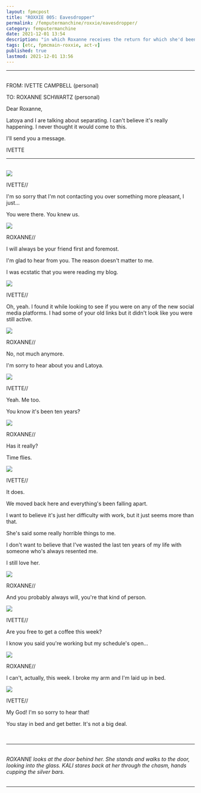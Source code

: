 ```yaml
---
layout: fpmcpost
title: "ROXXIE 005: Eavesdropper"
permalink: /femputermanchine/roxxie/eavesdropper/
category: femputermanchine
date: 2021-12-01 13:54
description: "in which Roxanne receives the return for which she'd been hoping"
tags: [etc, fpmcmain-roxxie, act-v]
published: true
lastmod: 2021-12-01 13:56
---
```

[//]: # ( 12/01/21  -added)

*****

<br>FROM: IVETTE CAMPBELL (personal)

TO: ROXANNE SCHWARTZ (personal)

Dear Roxanne,

Latoya and I are talking about separating. I can't believe it's really happening. I never thought it would come to this.

I'll send you a message.

IVETTE

*****
<br>
<div class="chat-box">
<img src="{{ site.url }}/assets/tb/ivette05.jpg" class="chat-portrait" />
<p class="ppl-sez">IVETTE//</p>
<p class="ppl-sez">I'm so sorry that I'm not contacting you over something more pleasant, I just...</p>
<p class="ppl-sez">You were there. You knew us.</p>
</div>

<div class="chat-box">
<img src="{{ site.url }}/assets/tb/roxanne-tb.jpg" class="chat-portrait" />
<p class="ppl-sez">ROXANNE//</p>
<p class="ppl-sez">I will always be your friend first and foremost.</p>
<p class="ppl-sez">I'm glad to hear from you. The reason doesn't matter to me.</p>
<p class="ppl-sez">I was ecstatic that you were reading my blog.</p>
</div>

<div class="chat-box">
<img src="{{ site.url }}/assets/tb/ivette05.jpg" class="chat-portrait" />
<p class="ppl-sez">IVETTE//</p>
<p class="ppl-sez">Oh, yeah. I found it while looking to see if you were on any of the new social media platforms. I had some of your old links but it didn't look like you were still active.</p>
</div>

<div class="chat-box">
<img src="{{ site.url }}/assets/tb/roxanne-tb.jpg" class="chat-portrait" />
<p class="ppl-sez">ROXANNE//</p>
<p class="ppl-sez">No, not much anymore.</p>
<p class="ppl-sez">I'm sorry to hear about you and Latoya.</p>
</div>

<div class="chat-box">
<img src="{{ site.url }}/assets/tb/ivette05.jpg" class="chat-portrait" />
<p class="ppl-sez">IVETTE//</p>
<p class="ppl-sez">Yeah. Me too.</p>
<p class="ppl-sez">You know it's been ten years?</p>
</div>

<div class="chat-box">
<img src="{{ site.url }}/assets/tb/roxanne-tb.jpg" class="chat-portrait" />
<p class="ppl-sez">ROXANNE//</p>
<p class="ppl-sez">Has it really?</p>
<p class="ppl-sez">Time flies.</p>
</div>

<div class="chat-box">
<img src="{{ site.url }}/assets/tb/ivette05.jpg" class="chat-portrait" />
<p class="ppl-sez">IVETTE//</p>
<p class="ppl-sez">It does.</p>
<p class="ppl-sez">We moved back here and everything's been falling apart.</p>
<p class="ppl-sez">I want to believe it's just her difficulty with work, but it just seems more than that.</p>
<p class="ppl-sez">She's said some really horrible things to me.</p>
<p class="ppl-sez">I don't want to believe that I've wasted the last ten years of my life with someone who's always resented me.</p>
<p class="ppl-sez">I still love her.</p>
</div>

<div class="chat-box">
<img src="{{ site.url }}/assets/tb/roxanne-tb.jpg" class="chat-portrait" />
<p class="ppl-sez">ROXANNE//</p>
<p class="ppl-sez">And you probably always will, you're that kind of person.</p>
</div>

<div class="chat-box">
<img src="{{ site.url }}/assets/tb/ivette05.jpg" class="chat-portrait" />
<p class="ppl-sez">IVETTE//</p>
<p class="ppl-sez">Are you free to get a coffee this week?</p>
<p class="ppl-sez">I know you said you're working but my schedule's open...</p>
</div>

<div class="chat-box">
<img src="{{ site.url }}/assets/tb/roxanne-tb.jpg" class="chat-portrait" />
<p class="ppl-sez">ROXANNE//</p>
<p class="ppl-sez">I can't, actually, this week. I broke my arm and I'm laid up in bed.</p>
</div>

<div class="chat-box">
<img src="{{ site.url }}/assets/tb/ivette05.jpg" class="chat-portrait" />
<p class="ppl-sez">IVETTE//</p>
<p class="ppl-sez">My God! I'm so sorry to hear that!</p>
<p class="ppl-sez">You stay in bed and get better. It's not a big deal.</p>
</div>
<br>

*****
<br><i>ROXANNE looks at the door behind her. She stands and walks to the door, looking into the glass.  KALI stares back at her through the chasm, hands cupping the silver bars.</i>
<br><br>

*****

